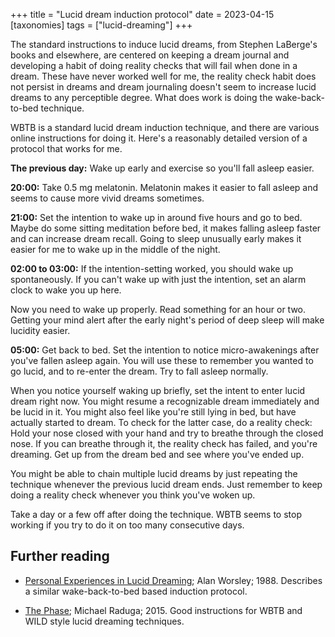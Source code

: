 +++
title = "Lucid dream induction protocol"
date = 2023-04-15
[taxonomies]
tags = ["lucid-dreaming"]
+++

The standard instructions to induce lucid dreams, from Stephen LaBerge's books and elsewhere, are centered on keeping a dream journal and developing a habit of doing reality checks that will fail when done in a dream.
These have never worked well for me, the reality check habit does not persist in dreams and dream journaling doesn't seem to increase lucid dreams to any perceptible degree.
What does work is doing the wake-back-to-bed technique.

WBTB is a standard lucid dream induction technique, and there are various online instructions for doing it.
Here's a reasonably detailed version of a protocol that works for me.

**The previous day:** Wake up early and exercise so you'll fall asleep easier.

**20:00:** Take 0.5 mg melatonin.
Melatonin makes it easier to fall asleep and seems to cause more vivid dreams sometimes.

**21:00:** Set the intention to wake up in around five hours and go to bed.
Maybe do some sitting meditation before bed, it makes falling asleep faster and can increase dream recall.
Going to sleep unusually early makes it easier for me to wake up in the middle of the night.

**02:00 to 03:00:** If the intention-setting worked, you should wake up spontaneously.
If you can't wake up with just the intention, set an alarm clock to wake you up here.

Now you need to wake up properly. Read something for an hour or two.
Getting your mind alert after the early night's period of deep sleep will make lucidity easier.

**05:00:** Get back to bed.
Set the intention to notice micro-awakenings after you've fallen asleep again.
You will use these to remember you wanted to go lucid, and to re-enter the dream.
Try to fall asleep normally.

When you notice yourself waking up briefly, set the intent to enter lucid dream right now.
You might resume a recognizable dream immediately and be lucid in it.
You might also feel like you're still lying in bed, but have actually started to dream.
To check for the latter case, do a reality check:
Hold your nose closed with your hand and try to breathe through the closed nose.
If you can breathe through it, the reality check has failed, and you're dreaming.
Get up from the dream bed and see where you've ended up.

You might be able to chain multiple lucid dreams by just repeating the technique whenever the previous lucid dream ends.
Just remember to keep doing a reality check whenever you think you've woken up.

Take a day or a few off after doing the technique.
WBTB seems to stop working if you try to do it on too many consecutive days.

## Further reading

* [Personal Experiences in Lucid Dreaming](https://doi.org/10.1007/978-1-4757-0423-5_13); Alan Worsley; 1988.
  Describes a similar wake-back-to-bed based induction protocol.

* [The Phase](https://archive.org/details/the-phase-shattering-the-illusion-of-reality-by-michael-raduga/); Michael Raduga; 2015.
  Good instructions for WBTB and WILD style lucid dreaming techniques.

